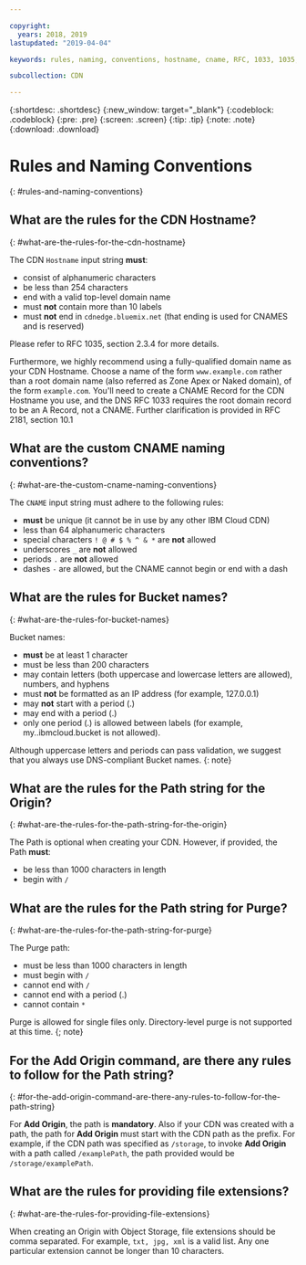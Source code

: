 ```yaml
---

copyright:
  years: 2018, 2019
lastupdated: "2019-04-04"

keywords: rules, naming, conventions, hostname, cname, RFC, 1033, 1035, bucket, path, origin, purge, alphanumeric, top-level domain, valid, string

subcollection: CDN

---
```


{:shortdesc: .shortdesc}
{:new_window: target="_blank"}
{:codeblock: .codeblock}
{:pre: .pre}
{:screen: .screen}
{:tip: .tip}
{:note: .note}
{:download: .download}

# Rules and Naming Conventions
{: #rules-and-naming-conventions}

## What are the rules for the CDN Hostname?
{: #what-are-the-rules-for-the-cdn-hostname}

The CDN `Hostname` input string **must**:
  * consist of alphanumeric characters
  * be less than 254 characters
  * end with a valid top-level domain name
  * must **not** contain more than 10 labels
  * must **not** end in `cdnedge.bluemix.net` (that ending is used for CNAMES and is reserved)

Please refer to RFC 1035, section 2.3.4 for more details. 

Furthermore, we highly recommend using a fully-qualified domain name as your CDN Hostname. Choose a name of the form `www.example.com` rather than a root domain name (also referred as Zone Apex or Naked domain), of the form `example.com`. You'll need to create a CNAME Record for the CDN Hostname you use, and the DNS RFC 1033 requires the root domain record to be an A Record, not a CNAME. Further clarification is provided in RFC 2181, section 10.1

## What are the custom CNAME naming conventions?
{: #what-are-the-custom-cname-naming-conventions}

The `CNAME` input string must adhere to the following rules:
  * **must** be unique (it cannot be in use by any other IBM Cloud CDN)
  * less than 64 alphanumeric characters
  * special characters `! @ # $ % ^ & *` are **not** allowed
  * underscores `_` are **not** allowed
  * periods `.` are **not** allowed
  * dashes `-` are allowed, but the CNAME cannot begin or end with a dash

## What are the rules for Bucket names?
{: #what-are-the-rules-for-bucket-names}

Bucket names:
  * **must** be at least 1 character
  * must be less than 200 characters
  * may contain letters (both uppercase and lowercase letters are allowed), numbers, and hyphens
  * must **not** be formatted as an IP address (for example, 127.0.0.1)
  * may **not** start with a period (.)
  * may end with a period (.)
  * only one period (.) is allowed between labels (for example, my..ibmcloud.bucket is not allowed).

Although uppercase letters and periods can pass validation, we suggest that you always use DNS-compliant Bucket names.
{: note}

## What are the rules for the Path string for the Origin?
{: #what-are-the-rules-for-the-path-string-for-the-origin}

The Path is optional when creating your CDN. However, if provided, the Path **must**:
  * be less than 1000 characters in length
  * begin with `/`

## What are the rules for the Path string for Purge?
{: #what-are-the-rules-for-the-path-string-for-purge}

The Purge path:
  * must be less than 1000 characters in length
  * must begin with `/`
  * cannot end with `/`
  * cannot end with a period (.)
  * cannot contain `*`

Purge is allowed for single files only. Directory-level purge is not supported at this time.
{; note}

## For the **Add Origin** command, are there any rules to follow for the Path string?
{: #for-the-add-origin-command-are-there-any-rules-to-follow-for-the-path-string}

For **Add Origin**, the path is **mandatory**. Also if your CDN was created with a path, the path for **Add Origin** must start with the CDN path as the prefix. For example, if the CDN path was specified as `/storage`, to invoke **Add Origin** with a path called `/examplePath`, the path provided would be `/storage/examplePath`.

## What are the rules for providing file extensions?
{: #what-are-the-rules-for-providing-file-extensions}

When creating an Origin with Object Storage, file extensions should be comma separated. For example, `txt, jpg, xml` is a valid list. Any one particular extension cannot be longer than 10 characters.
